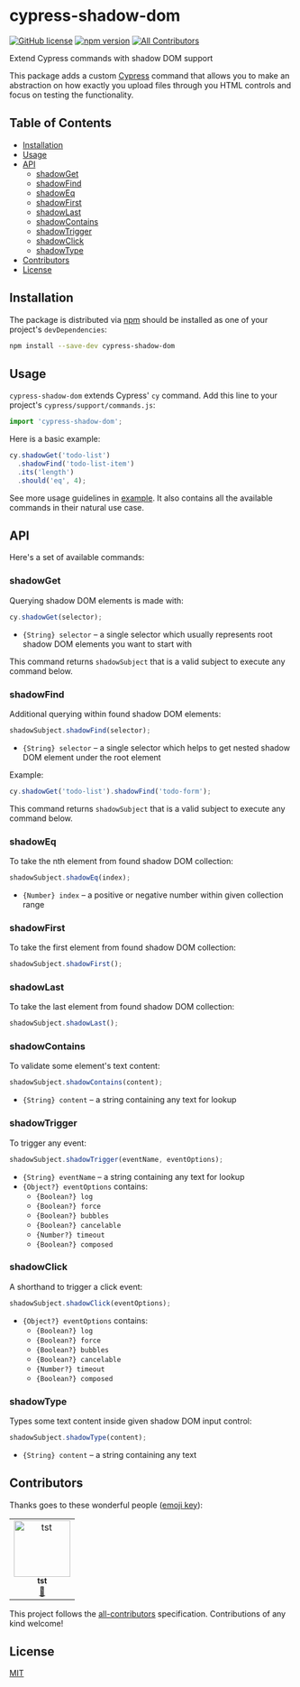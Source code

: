 # cypress-shadow-dom

[![GitHub license](https://img.shields.io/badge/license-MIT-blue.svg)](https://github.com/abramenal/cypress-shadow-dom/blob/master/LICENSE) [![npm version](https://img.shields.io/npm/v/cypress-shadow-dom.svg?style=flat&color=important)](https://www.npmjs.com/package/cypress-shadow-dom) [![All Contributors](https://img.shields.io/badge/all_contributors-1-orange.svg?style=flat-square)](#contributors)

Extend Cypress commands with shadow DOM support

This package adds a custom [Cypress][cypress] command that allows you to make an abstraction on how exactly you upload files through you HTML controls and focus on testing the functionality.

## Table of Contents

- [Installation](#installation)
- [Usage](#usage)
- [API](#api)
  - [shadowGet](#shadowGet)
  - [shadowFind](#shadowFind)
  - [shadowEq](#shadowEq)
  - [shadowFirst](#shadowFirst)
  - [shadowLast](#shadowLast)
  - [shadowContains](#shadowContains)
  - [shadowTrigger](#shadowTrigger)
  - [shadowClick](#shadowTrigger)
  - [shadowType](#shadowType)
- [Contributors](#contributors)
- [License](#license)

## Installation

The package is distributed via [npm][npm] should be installed as one of your project's `devDependencies`:

```bash
npm install --save-dev cypress-shadow-dom
```

## Usage

`cypress-shadow-dom` extends Cypress' `cy` command.
Add this line to your project's `cypress/support/commands.js`:

```javascript
import 'cypress-shadow-dom';
```

Here is a basic example:

```javascript
cy.shadowGet('todo-list')
  .shadowFind('todo-list-item')
  .its('length')
  .should('eq', 4);
```

See more usage guidelines in [example](./example). It also contains all the available commands in their natural use case.

## API

Here's a set of available commands:

### shadowGet

Querying shadow DOM elements is made with:

```javascript
cy.shadowGet(selector);
```

- `{String} selector` – a single selector which usually represents root shadow DOM elements you want to start with

This command returns `shadowSubject` that is a valid subject to execute any command below.

### shadowFind

Additional querying within found shadow DOM elements:

```javascript
shadowSubject.shadowFind(selector);
```

- `{String} selector` – a single selector which helps to get nested shadow DOM element under the root element

Example:

```javascript
cy.shadowGet('todo-list').shadowFind('todo-form');
```

This command returns `shadowSubject` that is a valid subject to execute any command below.

### shadowEq

To take the nth element from found shadow DOM collection:

```javascript
shadowSubject.shadowEq(index);
```

- `{Number} index` – a positive or negative number within given collection range

### shadowFirst

To take the first element from found shadow DOM collection:

```javascript
shadowSubject.shadowFirst();
```

### shadowLast

To take the last element from found shadow DOM collection:

```javascript
shadowSubject.shadowLast();
```

### shadowContains

To validate some element's text content:

```javascript
shadowSubject.shadowContains(content);
```

- `{String} content` – a string containing any text for lookup

### shadowTrigger

To trigger any event:

```javascript
shadowSubject.shadowTrigger(eventName, eventOptions);
```

- `{String} eventName` – a string containing any text for lookup
- `{Object?} eventOptions` contains:
  - `{Boolean?} log`
  - `{Boolean?} force`
  - `{Boolean?} bubbles`
  - `{Boolean?} cancelable`
  - `{Number?} timeout`
  - `{Boolean?} composed`

### shadowClick

A shorthand to trigger a click event:

```javascript
shadowSubject.shadowClick(eventOptions);
```

- `{Object?} eventOptions` contains:
  - `{Boolean?} log`
  - `{Boolean?} force`
  - `{Boolean?} bubbles`
  - `{Boolean?} cancelable`
  - `{Number?} timeout`
  - `{Boolean?} composed`

### shadowType

Types some text content inside given shadow DOM input control:

```javascript
shadowSubject.shadowType(content);
```

- `{String} content` – a string containing any text

## Contributors

Thanks goes to these wonderful people ([emoji key](https://allcontributors.org/docs/en/emoji-key)):

<!-- ALL-CONTRIBUTORS-LIST:START - Do not remove or modify this section -->
<!-- prettier-ignore -->
<table>
  <tr>
    <td align="center"><a href="http://tstechnologies.com.vn/"><img src="https://avatars1.githubusercontent.com/u/37669424?v=4" width="100px;" alt="tst"/><br /><sub><b>tst</b></sub></a><br /><a href="https://github.com/abramenal/cypress-shadow-dom/issues?q=author%3Asangmai350" title="Bug reports">🐛</a></td>
  </tr>
</table>

<!-- ALL-CONTRIBUTORS-LIST:END -->

This project follows the [all-contributors](https://github.com/all-contributors/all-contributors) specification. Contributions of any kind welcome!

## License

[MIT][mit]

[cypress]: https://cypress.io/
[npm]: https://www.npmjs.com/
[mit]: https://opensource.org/licenses/MIT
